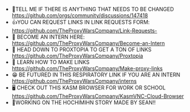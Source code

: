 - 🚨TELL ME IF THERE IS ANYTHING THAT NEEDS TO BE CHANGED https://github.com/orgs/community/discussions/147418
- 👍YOU CAN REQUEST LINKS IN LINK REQUESTS FORM: https://github.com/TheProxyWarsCompany/Link-Requests-
- 👋 BECOME AN INTERN HERE: https://github.com/TheProxyWarsCompany/Become-an-Intern
- 👀 HEAD DOWN TO PROXTOPIA TO GET A TON OF LINKS https://github.com/TheProxyWarsCompany/Proxtopia
- 🔗 LEARN HOW TO MAKE LINKS https://github.com/TheProxyWarsCompany/Make-proxy-links
- 😁 BE FUTURED IN THIS RESPIRATORY LINK IF YOU ARE AN INTERN https://github.com/TheProxyWarsCompany/interns
- 🖥 CHECK OUT THIS KASM BROWSER FOR WORK OR SCHOOL https://github.com/TheProxyWarsCompany/KasmVNC-Cloud-Browser
- 🧓WORKING ON THE HOCHIMIHN STORY MADE BY SEAN!!
<!---
TheProxyWarsCompany/TheProxyWarsCompany is a ✨ special ✨ repository because its `README.md` (this file) appears on your GitHub profile.
You can click the Preview link to take a look at your changes.
--->
